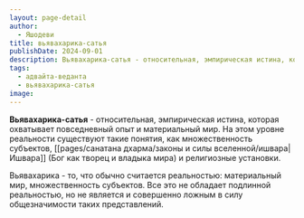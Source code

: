 ```yaml
---
layout: page-detail
author:
  - Яшодеви
title: вьявахарика-сатья
publishDate: 2024-09-01
description: Вьявахарика-сатья - относительная, эмпирическая истина, которая охватывает повседневный опыт и материальный мир. На этом уровне реальности существуют такие понятия, как множественность субъектов, Ишвара (Бог как творец и владыка мира) и религиозные установки.
tags:
  - адвайта-веданта
  - вьявахарика-сатья
image:
---
```

**Вьявахарика-сатья** - относительная, эмпирическая истина, которая охватывает повседневный опыт и материальный мир. На этом уровне реальности существуют такие понятия, как множественность субъектов, [[pages/санатана дхарма/законы и силы вселенной/ишвара|Ишвара]] (Бог как творец и владыка мира) и религиозные установки.

Вьявахарика - то, что обычно считается реальностью: материальный мир, множественность субъектов. Все это не обладает подлинной реальностью, но не является и совершенно ложным в силу общезначимости таких представлений.

